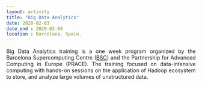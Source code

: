 ```yaml
---
layout: activity
title: "Big Data Analytics"
date: 2020-02-03
date_end : 2020-02-08
location : Barcelona, Spain.
---
```


<p style='text-align: justify;'>
Big Data Analytics training is a one week program organized by the Barcelona Supercomputing Centre (<a href="https://www.bsc.es/" target="_blank">BSC</a>) and the Partnership for Advanced Computing in Europe (PRACE). The training focused on data-intensive computing with hands-on sessions on the application of Hadoop ecosystem to store, and analyze large volumes of unstructured data.
</p>

